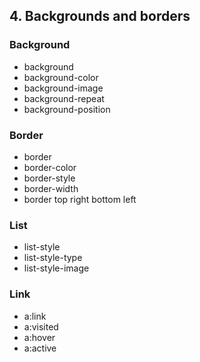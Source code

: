 ## 4. Backgrounds and borders

### Background

- background
- background-color
- background-image
- background-repeat
- background-position



### Border

- border
- border-color
- border-style
- border-width
- border top right bottom left



### List

- list-style
- list-style-type
- list-style-image



### Link

- a:link
- a:visited
- a:hover
- a:active



